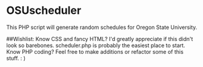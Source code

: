# OSUscheduler
This PHP script will generate random schedules for Oregon State University.

##Wishlist:
Know CSS and fancy HTML? I'd greatly appreciate if this didn't look so barebones. scheduler.php is probably the easiest place to start.
Know PHP coding? Feel free to make additions or refactor some of this stuff. : )
